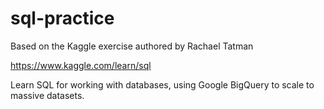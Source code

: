 # sql-practice

Based on the Kaggle exercise authored by Rachael Tatman

https://www.kaggle.com/learn/sql

Learn SQL for working with databases, using Google BigQuery to scale to massive datasets.
